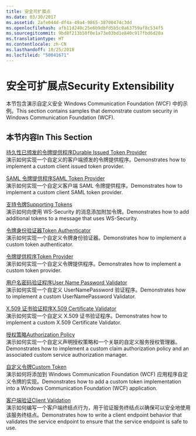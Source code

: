 ```yaml
---
title: 安全可扩展点
ms.date: 03/30/2017
ms.assetid: 2afe044d-df4a-49a4-9865-38700474c3dd
ms.openlocfilehash: afb11d240c25e6b9dbfd5b5c0a63759af8c534f5
ms.sourcegitcommit: 9bd8f213b50f0e1a73e03bd1e840c917fbd6d20a
ms.translationtype: HT
ms.contentlocale: zh-CN
ms.lasthandoff: 10/25/2018
ms.locfileid: "50041671"
---
```

# <a name="security-extensibility"></a><span data-ttu-id="edf36-102">安全可扩展点</span><span class="sxs-lookup"><span data-stu-id="edf36-102">Security Extensibility</span></span>
<span data-ttu-id="edf36-103">本节包含演示自定义安全 Windows Communication Foundation (WCF) 中的示例。</span><span class="sxs-lookup"><span data-stu-id="edf36-103">This section contains samples that demonstrate custom security in Windows Communication Foundation (WCF).</span></span>  
  
## <a name="in-this-section"></a><span data-ttu-id="edf36-104">本节内容</span><span class="sxs-lookup"><span data-stu-id="edf36-104">In This Section</span></span>  
 [<span data-ttu-id="edf36-105">持久性已颁发的令牌提供程序</span><span class="sxs-lookup"><span data-stu-id="edf36-105">Durable Issued Token Provider</span></span>](../../../../docs/framework/wcf/samples/durable-issued-token-provider.md)  
 <span data-ttu-id="edf36-106">演示如何实现一个自定义的客户端颁发的令牌提供程序。</span><span class="sxs-lookup"><span data-stu-id="edf36-106">Demonstrates how to implement a custom client issued token provider.</span></span>  
  
 [<span data-ttu-id="edf36-107">SAML 令牌提供程序</span><span class="sxs-lookup"><span data-stu-id="edf36-107">SAML Token Provider</span></span>](../../../../docs/framework/wcf/samples/saml-token-provider.md)  
 <span data-ttu-id="edf36-108">演示如何实现一个自定义客户端 SAML 令牌提供程序。</span><span class="sxs-lookup"><span data-stu-id="edf36-108">Demonstrates how to implement a custom client SAML token provider.</span></span>  
  
 [<span data-ttu-id="edf36-109">支持令牌</span><span class="sxs-lookup"><span data-stu-id="edf36-109">Supporting Tokens</span></span>](../../../../docs/framework/wcf/samples/supporting-tokens.md)  
 <span data-ttu-id="edf36-110">演示如何向使用 WS-Security 的消息添加附加令牌。</span><span class="sxs-lookup"><span data-stu-id="edf36-110">Demonstrates how to add additional tokens to a message that uses WS-Security.</span></span>  
  
 [<span data-ttu-id="edf36-111">令牌身份验证器</span><span class="sxs-lookup"><span data-stu-id="edf36-111">Token Authenticator</span></span>](../../../../docs/framework/wcf/samples/token-authenticator.md)  
 <span data-ttu-id="edf36-112">演示如何实现一个自定义令牌身份验证器。</span><span class="sxs-lookup"><span data-stu-id="edf36-112">Demonstrates how to implement a custom token authenticator.</span></span>  
  
 [<span data-ttu-id="edf36-113">令牌提供程序</span><span class="sxs-lookup"><span data-stu-id="edf36-113">Token Provider</span></span>](../../../../docs/framework/wcf/samples/token-provider.md)  
 <span data-ttu-id="edf36-114">演示如何实现一个自定义令牌提供程序。</span><span class="sxs-lookup"><span data-stu-id="edf36-114">Demonstrates how to implement a custom token provider.</span></span>  
  
 [<span data-ttu-id="edf36-115">用户名密码验证程序</span><span class="sxs-lookup"><span data-stu-id="edf36-115">User Name Password Validator</span></span>](../../../../docs/framework/wcf/samples/user-name-password-validator.md)  
 <span data-ttu-id="edf36-116">演示如何实现一个自定义 UserNamePassword 验证程序。</span><span class="sxs-lookup"><span data-stu-id="edf36-116">Demonstrates how to implement a custom UserNamePassword Validator.</span></span>  
  
 [<span data-ttu-id="edf36-117">X.509 证书验证程序</span><span class="sxs-lookup"><span data-stu-id="edf36-117">X.509 Certificate Validator</span></span>](../../../../docs/framework/wcf/samples/x-509-certificate-validator.md)  
 <span data-ttu-id="edf36-118">演示如何实现一个自定义 X.509 证书验证程序。</span><span class="sxs-lookup"><span data-stu-id="edf36-118">Demonstrates how to implement a custom X.509 Certificate Validator.</span></span>  
  
 [<span data-ttu-id="edf36-119">授权策略</span><span class="sxs-lookup"><span data-stu-id="edf36-119">Authorization Policy</span></span>](../../../../docs/framework/wcf/samples/authorization-policy.md)  
 <span data-ttu-id="edf36-120">演示如何实现一个自定义声明授权策略和一个关联的自定义服务授权管理器。</span><span class="sxs-lookup"><span data-stu-id="edf36-120">Demonstrates how to implement a custom claim authorization policy and an associated custom service authorization manager.</span></span>  
  
 [<span data-ttu-id="edf36-121">自定义令牌</span><span class="sxs-lookup"><span data-stu-id="edf36-121">Custom Token</span></span>](../../../../docs/framework/wcf/samples/custom-token.md)  
 <span data-ttu-id="edf36-122">演示如何将添加到 Windows Communication Foundation (WCF) 应用程序自定义令牌的实现。</span><span class="sxs-lookup"><span data-stu-id="edf36-122">Demonstrates how to add a custom token implementation into a Windows Communication Foundation (WCF) application.</span></span>  
  
 [<span data-ttu-id="edf36-123">客户端验证</span><span class="sxs-lookup"><span data-stu-id="edf36-123">Client Validation</span></span>](../../../../docs/framework/wcf/samples/client-validation.md)  
 <span data-ttu-id="edf36-124">演示如何编写一个客户端终结点行为，用于验证服务终结点以确保可以安全地使用该服务终结点。</span><span class="sxs-lookup"><span data-stu-id="edf36-124">Demonstrates how to write a client endpoint behavior that validates the service endpoint to ensure that the service endpoint is safe to use.</span></span>
